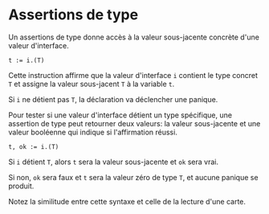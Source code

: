 # Assertions de type
Un assertions de type donne accès à la valeur sous-jacente concrète d'une valeur d'interface.

    t := i.(T)

Cette instruction affirme que la valeur d'interface `i` contient le type concret `T` et assigne la valeur sous-jacent `T` à la variable `t`.

Si `i` ne détient pas `T`, la déclaration va déclencher une panique.

Pour tester si une valeur d'interface détient un type spécifique, une assertion de type peut retourner deux valeurs: la valeur sous-jacente et une valeur booléenne qui indique si l'affirmation réussi.

    t, ok := i.(T)

Si `i` détient `T`, alors `t` sera la valeur sous-jacente et `ok` sera vrai.

Si non, `ok` sera faux et `t` sera la valeur zéro de type `T`, et aucune panique se produit.

Notez la similitude entre cette syntaxe et celle de la lecture d'une carte.
